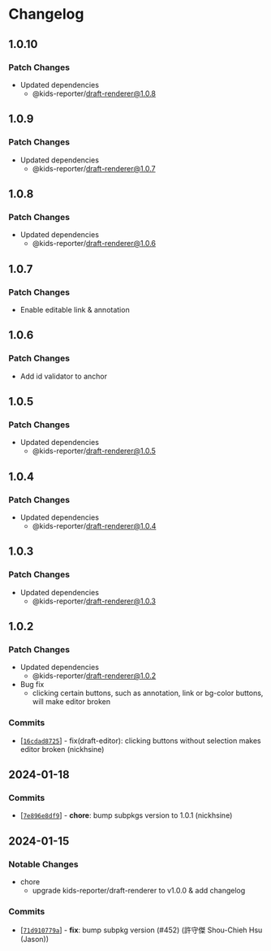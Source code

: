 # Changelog

## 1.0.10

### Patch Changes

- Updated dependencies
  - @kids-reporter/draft-renderer@1.0.8

## 1.0.9

### Patch Changes

- Updated dependencies
  - @kids-reporter/draft-renderer@1.0.7

## 1.0.8

### Patch Changes

- Updated dependencies
  - @kids-reporter/draft-renderer@1.0.6

## 1.0.7

### Patch Changes

- Enable editable link & annotation

## 1.0.6

### Patch Changes

- Add id validator to anchor

## 1.0.5

### Patch Changes

- Updated dependencies
  - @kids-reporter/draft-renderer@1.0.5

## 1.0.4

### Patch Changes

- Updated dependencies
  - @kids-reporter/draft-renderer@1.0.4

## 1.0.3

### Patch Changes

- Updated dependencies
  - @kids-reporter/draft-renderer@1.0.3

## 1.0.2

### Patch Changes

- Updated dependencies
  - @kids-reporter/draft-renderer@1.0.2
- Bug fix
  - clicking certain buttons, such as annotation, link or bg-color buttons, will make editor broken

### Commits

- \[[`16cdad8725`](https://github.com/kids-reporter/kids-reporter-monorepo/commit/16cdad8725)] - fix(draft-editor): clicking buttons without selection makes editor broken (nickhsine)

## 2024-01-18

### Commits

- \[[`7e896e8df9`](https://github.com/kids-reporter/kids-reporter-monorepo/commit/7e896e8df9)] - **chore**: bump subpkgs version to 1.0.1 (nickhsine)

## 2024-01-15

### Notable Changes

- chore
  - upgrade kids-reporter/draft-renderer to v1.0.0 & add changelog

### Commits

- \[[`71d910779a`](https://github.com/kids-reporter/cms-core/commit/71d910779a)] - **fix**: bump subpkg version (#452) (許守傑 Shou-Chieh Hsu (Jason))
